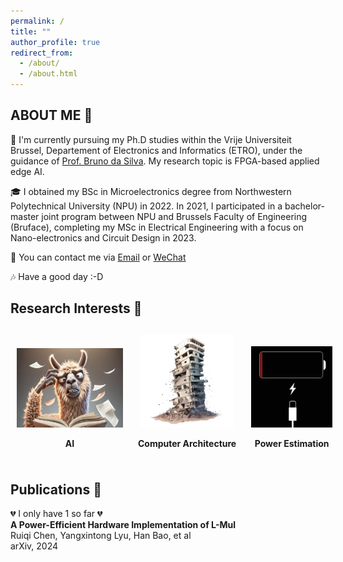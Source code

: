 ```yaml
---
permalink: /
title: ""
author_profile: true
redirect_from: 
  - /about/
  - /about.html
---
```


## ABOUT ME :volcano:
:santa: I'm currently pursuing my Ph.D studies within the Vrije Universiteit Brussel, Departement of Electronics and Informatics (ETRO), under the guidance of [Prof. Bruno da Silva](https://www.etrovub.be/people/member/about-bio/bdasilva/). My research topic is FPGA-based applied edge AI.

:mortar_board: I obtained my BSc in Microelectronics degree from Northwestern Polytechnical University (NPU) in 2022. In 2021, I participated in a bachelor-master joint program between NPU and Brussels Faculty of Engineering (Bruface), completing my MSc in Electrical Engineering with a focus on Nano-electronics and Circuit Design in 2023.

:iphone: You can contact me via [Email](mailto:han.bao@vub.be) or [WeChat](../images/wechat.jpg) 

:notes: Have a good day :-D 

## Research Interests :smoking:
<div style="text-align: center; white-space: nowrap;">
    <div style="display: inline-block; margin: 10px;">
        <img src="/images/ai.png"
             alt="ops, imgs' gone"
             style="width: 170px; height:127px;"/>
        <p><strong>AI</strong></p>
    </div>
    <div style="display: inline-block; margin: 10px;">
        <img src="/images/archi.png"
             alt="ops, imgs' gone"
             style="width: 150px; height: 150px;"/>
        <p><strong>Computer Architecture</strong></p>
    </div>
    <div style="display: inline-block; margin: 10px;">
        <img src="/images/power_est.png"
             alt="ops, imgs' gone"
             style="width: 130px; height: 130px;"/>
        <p><strong>Power Estimation</strong></p>
    </div>
</div>


## Publications :pencil:
:broken_heart: I only have 1 so far :broken_heart:  
**A Power-Efficient Hardware Implementation of L-Mul**  
Ruiqi Chen, Yangxintong Lyu, Han Bao, et al  
arXiv, 2024

<script type='text/javascript' id='clustrmaps' src='//cdn.clustrmaps.com/map_v2.js?cl=ffffff&w=a&t=n&d=uGAdqPrUtrntBGyhRrvRbiO1MNQino96Fq8GTXQgjks'></script>
